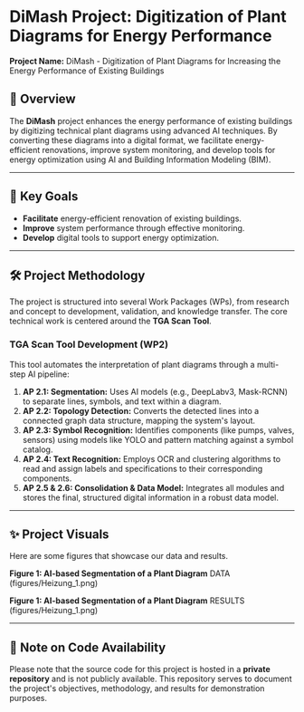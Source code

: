 # DiMash Project: Digitization of Plant Diagrams for Energy Performance

**Project Name:** DiMash - Digitization of Plant Diagrams for Increasing the Energy Performance of Existing Buildings

## 📜 Overview

The **DiMash** project enhances the energy performance of existing buildings by digitizing technical plant diagrams using advanced AI techniques. By converting these diagrams into a digital format, we facilitate energy-efficient renovations, improve system monitoring, and develop tools for energy optimization using AI and Building Information Modeling (BIM).

---

## 🎯 Key Goals

* **Facilitate** energy-efficient renovation of existing buildings.
* **Improve** system performance through effective monitoring.
* **Develop** digital tools to support energy optimization.

---

## 🛠️ Project Methodology

The project is structured into several Work Packages (WPs), from research and concept to development, validation, and knowledge transfer. The core technical work is centered around the **TGA Scan Tool**.

### TGA Scan Tool Development (WP2)

This tool automates the interpretation of plant diagrams through a multi-step AI pipeline:

1.  **AP 2.1: Segmentation:** Uses AI models (e.g., DeepLabv3, Mask-RCNN) to separate lines, symbols, and text within a diagram.
2.  **AP 2.2: Topology Detection:** Converts the detected lines into a connected graph data structure, mapping the system's layout.
3.  **AP 2.3: Symbol Recognition:** Identifies components (like pumps, valves, sensors) using models like YOLO and pattern matching against a symbol catalog.
4.  **AP 2.4: Text Recognition:** Employs OCR and clustering algorithms to read and assign labels and specifications to their corresponding components.
5.  **AP 2.5 & 2.6: Consolidation & Data Model:** Integrates all modules and stores the final, structured digital information in a robust data model.

---

## ✨ Project Visuals

Here are some figures that showcase our data and results.

**Figure 1: AI-based Segmentation of a Plant Diagram**
DATA (figures/Heizung_1.png)

**Figure 1: AI-based Segmentation of a Plant Diagram**
RESULTS (figures/Heizung_1.png)

---

## 🔐 Note on Code Availability

Please note that the source code for this project is hosted in a **private repository** and is not publicly available. This repository serves to document the project's objectives, methodology, and results for demonstration purposes.
